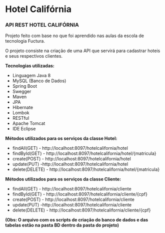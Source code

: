 <h1>Hotel Califórnia</h1>
<h3>API REST HOTEL CALIFÓRNIA</h3>

<p>Projeto feito com base no que foi aprendido nas aulas da escola de tecnologia Fuctura.</p>
<p>O projeto consiste na criação de uma API que servirá para cadastrar hoteis e seus respectivos clientes.</p>

<strong>Tecnologias utilizadas:</strong>
<ul>
  <li>Linguagem Java 8</li>
  <li>MySQL (Banco de Dados)</li>
  <li>Spring Boot</li>
  <li>Swegger</li>
  <li>Maven</li>
  <li>JPA</li>
  <li>Hibernate</li>
  <li>Lombok</li>
  <li>RESTful</li>
  <li>Apache Tomcat</li>
  <li>IDE Eclipse</li>
</ul>

<strong>Métodos utilizados para os serviços da classe Hotel:</strong>
<ul>
  <li>findAll(GET) - http://localhost:8097/hotelcalifornia/hotel</li>
  <li>findById(GET) - http://localhost:8097/hotelcalifornia/hotel/{matricula}</li>
  <li>create(POST) - http://localhost:8097/hotelcalifornia/hotel</li>
  <li>update(PUT) -http://localhost:8097/hotelcalifornia/hotel</li>
  <li>delete(DELETE) - http://localhost:8097/hotelcalifornia/hotel/{matricula}</li>
</ul>

<strong>Métodos utilizados para os serviços da classe Cliente:</strong>
<ul>
  <li>findAll(GET) - http://localhost:8097/hotelcalifornia/cliente</li>
  <li>findById(GET) - http://localhost:8097/hotelcalifornia/cliente/{cpf}</li>
  <li>create(POST) - http://localhost:8097/hotelcalifornia/cliente</li>
  <li>update(PUT) -http://localhost:8097/hotelcalifornia/cliente</li>
  <li>delete(DELETE) - http://localhost:8097/hotelcalifornia/cliente/{cpf}</li>
</ul>

<strong>(Obs: O arquivo com os scripts de criação do banco de dados e das tabelas estão na pasta BD dentro da pasta do projeto)</strong>

